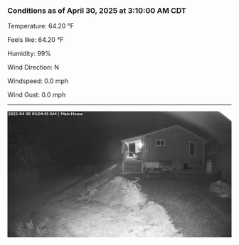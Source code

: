 ### Conditions as of April 30, 2025 at 3:10:00 AM CDT 

Temperature: 64.20 &deg;F

Feels like: 64.20 &deg;F

Humidity: 99%

Wind Direction: N

Windspeed: 0.0 mph

Wind Gust: 0.0 mph

---

<img src="./images/latest.jpeg"/>

